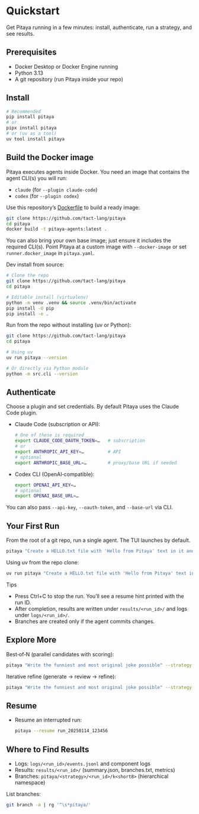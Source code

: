 # Quickstart

Get Pitaya running in a few minutes: install, authenticate, run a strategy, and see results.

## Prerequisites

- Docker Desktop or Docker Engine running
- Python 3.13
- A git repository (run Pitaya inside your repo)

## Install

```bash
# Recommended
pip install pitaya
# or
pipx install pitaya
# or (uv as a tool)
uv tool install pitaya
```

## Build the Docker image

Pitaya executes agents inside Docker. You need an image that contains the agent CLI(s) you will run:

- `claude` (for `--plugin claude-code`)
- `codex` (for `--plugin codex`)

Use this repository’s [Dockerfile](../Dockerfile) to build a ready image:

```bash
git clone https://github.com/tact-lang/pitaya
cd pitaya
docker build -t pitaya-agents:latest .
```

You can also bring your own base image; just ensure it includes the required CLI(s). Point Pitaya at a custom image with `--docker-image` or set `runner.docker_image` in `pitaya.yaml`.

Dev install from source:

```bash
# Clone the repo
git clone https://github.com/tact-lang/pitaya
cd pitaya

# Editable install (virtualenv)
python -m venv .venv && source .venv/bin/activate
pip install -U pip
pip install -e .
```

Run from the repo without installing (uv or Python):

```bash
git clone https://github.com/tact-lang/pitaya
cd pitaya

# Using uv
uv run pitaya --version

# Or directly via Python module
python -m src.cli --version
```

## Authenticate

Choose a plugin and set credentials. By default Pitaya uses the Claude Code plugin.

- Claude Code (subscription or API):

  ```bash
  # One of these is required
  export CLAUDE_CODE_OAUTH_TOKEN=…   # subscription
  # or
  export ANTHROPIC_API_KEY=…         # API
  # optional
  export ANTHROPIC_BASE_URL=…        # proxy/base URL if needed
  ```

- Codex CLI (OpenAI‑compatible):

  ```bash
  export OPENAI_API_KEY=…
  # optional
  export OPENAI_BASE_URL=…
  ```

You can also pass `--api-key`, `--oauth-token`, and `--base-url` via CLI.

## Your First Run

From the root of a git repo, run a single agent. The TUI launches by default.

```bash
pitaya "Create a HELLO.txt file with 'Hello from Pitaya' text in it and commit it"
```

Using uv from the repo clone:

```bash
uv run pitaya "Create a HELLO.txt file with 'Hello from Pitaya' text in it and commit it"
```

Tips

- Press Ctrl+C to stop the run. You’ll see a resume hint printed with the run ID.
- After completion, results are written under `results/<run_id>/` and logs under `logs/<run_id>/`.
- Branches are created only if the agent commits changes.

## Explore More

Best‑of‑N (parallel candidates with scoring):

```bash
pitaya "Write the funniest and most original joke possible" --strategy best-of-n -S n=5
```

Iterative refine (generate → review → refine):

```bash
pitaya "Write the funniest and most original joke possible" --strategy iterative -S iterations=3
```

## Resume

- Resume an interrupted run:

  ```bash
  pitaya --resume run_20250114_123456
  ```

## Where to Find Results

- Logs: `logs/<run_id>/events.jsonl` and component logs
- Results: `results/<run_id>/` (summary.json, branches.txt, metrics)
- Branches: `pitaya/<strategy>/<run_id>/k<short8>` (hierarchical namespace)

List branches:

```bash
git branch -a | rg '^\s*pitaya/'
```
